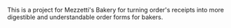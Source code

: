 This is a project for Mezzetti's Bakery for turning order's receipts into more digestible and understandable order forms for bakers.
